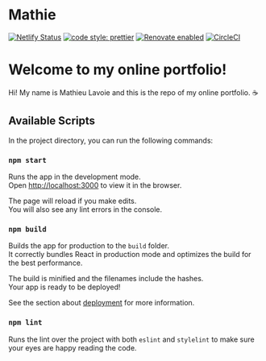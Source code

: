 # Mathie

[![Netlify Status](https://api.netlify.com/api/v1/badges/55407d98-d92e-4bfd-881a-9f5ef1a9f503/deploy-status)](https://app.netlify.com/sites/gallant-goodall-8c025a/deploys)
[![code style: prettier](https://img.shields.io/badge/code_style-prettier-ff69b4.svg?style=flat-square)](https://github.com/prettier/prettier)
[![Renovate enabled](https://img.shields.io/badge/renovate-enabled-brightgreen.svg)](https://renovatebot.com/)
[![CircleCI](https://circleci.com/gh/circleci/circleci-docs.svg?style=shield)](https://circleci.com/gh/m4thieulavoie/portfolio)

# Welcome to my online portfolio!

Hi! My name is Mathieu Lavoie and this is the repo of my online portfolio. ☕️

## Available Scripts

In the project directory, you can run the following commands:

### `npm start`

Runs the app in the development mode.<br />
Open [http://localhost:3000](http://localhost:3000) to view it in the browser.

The page will reload if you make edits.<br />
You will also see any lint errors in the console.

### `npm build`

Builds the app for production to the `build` folder.<br />
It correctly bundles React in production mode and optimizes the build for the best performance.

The build is minified and the filenames include the hashes.<br />
Your app is ready to be deployed!

See the section about [deployment](https://facebook.github.io/create-react-app/docs/deployment) for more information.

### `npm lint`

Runs the lint over the project with both `eslint` and `stylelint` to make sure your eyes are happy reading the code.
